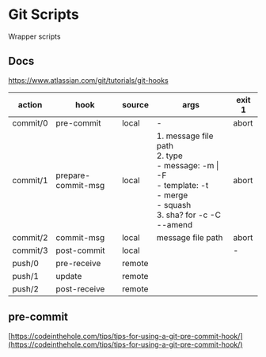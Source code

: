 # Git Scripts

Wrapper scripts

## Docs

https://www.atlassian.com/git/tutorials/git-hooks

| action   | hook               | source | args                                                         | exit 1 |
| -------- | ------------------ | ------ | ------------------------------------------------------------ | ------ |
| commit/0 | pre-commit         | local  | -                                                            | abort  |
| commit/1 | prepare-commit-msg | local  | 1.  message file path<br />2. type<br />- message: -m \| -F<br />- template: -t<br />- merge<br />- squash<br />3. sha? for -c -C --amend | abort  |
| commit/2 | commit-msg         | local  | message file path                                            | abort  |
| commit/3 | post-commit        | local  |                                                              | -      |
| push/0   | pre-receive        | remote |                                                              |        |
| push/1   | update             | remote |                                                              |        |
| push/2   | post-receive       | remote |                                                              |        |

## pre-commit

[https://codeinthehole.com/tips/tips-for-using-a-git-pre-commit-hook/](https://codeinthehole.com/tips/tips-for-using-a-git-pre-commit-hook/)
